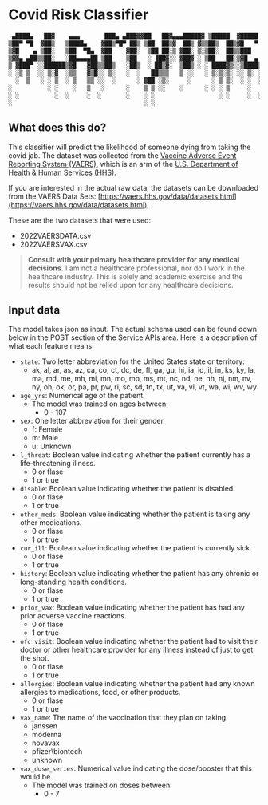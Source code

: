 # Covid Risk Classifier

```bash
 ▄████▄   ██▓    ▄▄▄       ███▄ ▄███▓▓██   ██▓▄▄▄█████▓ ▒█████  ▓█████ 
▒██▀ ▀█  ▓██▒   ▒████▄    ▓██▒▀█▀ ██▒ ▒██  ██▒▓  ██▒ ▓▒▒██▒  ██▒▓█   ▀ 
▒▓█    ▄ ▒██░   ▒██  ▀█▄  ▓██    ▓██░  ▒██ ██░▒ ▓██░ ▒░▒██░  ██▒▒███   
▒▓▓▄ ▄██▒▒██░   ░██▄▄▄▄██ ▒██    ▒██   ░ ▐██▓░░ ▓██▓ ░ ▒██   ██░▒▓█  ▄ 
▒ ▓███▀ ░░██████▒▓█   ▓██▒▒██▒   ░██▒  ░ ██▒▓░  ▒██▒ ░ ░ ████▓▒░░▒████▒
░ ░▒ ▒  ░░ ▒░▓  ░▒▒   ▓▒█░░ ▒░   ░  ░   ██▒▒▒   ▒ ░░   ░ ▒░▒░▒░ ░░ ▒░ ░
  ░  ▒   ░ ░ ▒  ░ ▒   ▒▒ ░░  ░      ░ ▓██ ░▒░     ░      ░ ▒ ▒░  ░ ░  ░
░          ░ ░    ░   ▒   ░      ░    ▒ ▒ ░░    ░      ░ ░ ░ ▒     ░   
░ ░          ░  ░     ░  ░       ░    ░ ░                  ░ ░     ░  ░
░                                     ░ ░                              
```

## What does this do?

This classifier will predict the likelihood of someone dying from taking the covid jab.
The dataset was collected from the [Vaccine Adverse Event Reporting System (VAERS)](https://vaers.hhs.gov/), which is an arm of the [U.S. Department of Health & Human Services (HHS)](https://www.hhs.gov/).

If you are interested in the actual raw data, the datasets can be downloaded from the VAERS Data Sets: [https://vaers.hhs.gov/data/datasets.html](https://vaers.hhs.gov/data/datasets.html).

These are the two datasets that were used:

* 2022VAERSDATA.csv
* 2022VAERSVAX.csv

> **Consult with your primary healthcare provider for any medical decisions.**
I am not a healthcare professional, nor do I work in the healthcare industry.
This is solely and academic exercise and the results should not be relied upon for any healthcare decisions.

## Input data

The model takes json as input.
The actual schema used can be found down below in the POST section of the Service APIs area.
Here is a description of what each feature means:

* `state`: Two letter abbreviation for the United States state or territory:
  * ak, al, ar, as, az, ca, co, ct, dc, de, fl, ga, gu, hi, ia, id, il, in, ks, ky, la,\
  ma, md, me, mh, mi, mn, mo, mp, ms, mt, nc, nd, ne, nh, nj,
  nm, nv, \
  ny, oh, ok, or, pa, pr, pw, ri, sc, sd, tn, tx, ut, va, vi, vt, wa, wi, wv, wy
* `age_yrs`: Numerical age of the patient.
  * The model was trained on ages between:
    * 0 - 107
* `sex`: One letter abbreviation for their gender.
  * f: Female
  * m: Male
  * u: Unknown
* `l_threat`: Boolean value indicating whether the patient currently has a life-threatening illness.
  * 0 or flase
  * 1 or true
* `disable`: Boolean value indicating whether the patient is disabled.
  * 0 or flase
  * 1 or true
* `other_meds`: Boolean value indicating whether the patient is taking any other medications.
  * 0 or flase
  * 1 or true
* `cur_ill`: Boolean value indicating whether the patient is currently sick.
  * 0 or flase
  * 1 or true
* `history`: Boolean value indicating whether the patient has any chronic or long-standing health conditions.
  * 0 or flase
  * 1 or true
* `prior_vax`: Boolean value indicating whether the patient has had any prior adverse vaccine reactions.
  * 0 or flase
  * 1 or true
* `ofc_visit`: Boolean value indicating whether the patient had to visit their doctor or other healthcare provider for any illness instead of just to get the shot.
  * 0 or flase
  * 1 or true
* `allergies`: Boolean value indicating whether the patient had any known allergies to medications, food, or other products.
  * 0 or flase
  * 1 or true
* `vax_name`: The name of the vaccination that they plan on taking.
  * janssen
  * moderna
  * novavax
  * pfizer\biontech
  * unknown
* `vax_dose_series`: Numerical value indicating the dose/booster that this would be.
  * The model was trained on doses between:
    * 0 - 7
